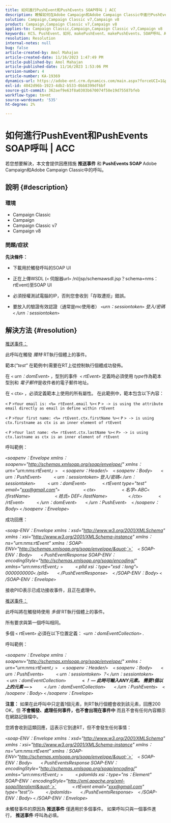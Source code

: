 ```yaml
---
title: 如何進行PushEvent和PushEvents SOAP呼叫 | ACC
description: 瞭解如何在Adobe Campaign和Adobe Campaign Classic中進行PushEvent和PushEvents SOAP呼叫。
solution: Campaign,Campaign Classic v7,Campaign v8
product: Campaign,Campaign Classic v7,Campaign v8
applies-to: Campaign Classic,Campaign,Campaign Classic v7,Campaign v8
keywords: KCS、PushEvent、如何、makePushEvent、makePushEvents、SOAP呼叫、ACC、Adobe Campaign、Adobe Campaign Classic
resolution: Resolution
internal-notes: null
bug: false
article-created-by: Amol Mahajan
article-created-date: 11/16/2023 1:47:49 PM
article-published-by: Amol Mahajan
article-published-date: 11/16/2023 1:53:06 PM
version-number: 4
article-number: KA-19369
dynamics-url: https://adobe-ent.crm.dynamics.com/main.aspx?forceUCI=1&pagetype=entityrecord&etn=knowledgearticle&id=cfe729b7-8684-ee11-8179-6045bd0065b6
exl-id: 4042d96b-1923-4db2-b533-0bb8399df6bf
source-git-commit: 362aef9e63f8a0303b670074f58e19d75587bfeb
workflow-type: tm+mt
source-wordcount: '535'
ht-degree: 2%

---
```


# 如何進行PushEvent和PushEvents SOAP呼叫 | ACC


若您想要解決，本文會提供因應措施 <b>推送事件</b> 和 <b>PushEvents SOAP </b>Adobe Campaign和Adobe Campaign Classic中的呼叫。

## 說明 {#description}


### <b>環境</b>

- Campaign Classic
- Campaign
- Campaign Classic v7
- Campaign v8




### <b>問題/症狀 </b>

<b>先決條件：</b>

- 下載用於觸發呼叫的SOAP UI

- 正在上傳WSDL (`<` 伺服器url`>` /nl/jsp/schemawsdl.jsp？schema=nms：rtEvent)至SOAP UI

- 必須授權測試電腦的IP，否則您會收到「存取遭拒」錯誤。

- 要放入的驗證有效認證（通常是mc使用者） *`<`urn：sessiontoken`>` 登入/密碼`<` /urn：sessiontoken`>`*




## 解決方法 {#resolution}


<u>推送事件：</u>

此呼叫在觸發 *獨特* RT執行個體上的事件。

範本(*&quot;test&quot;* 在範例中)需要在RT上從控制執行個體成功發佈。

在 `<` *urn：domEvent*`>` ，型別的事件  `<` *rtEvent*`>`  定義時必須使用 *type*&#x200B;作為範本型別和 *電子郵件*&#x200B;是收件者的電子郵件地址。

在 `<` ctx`>` ，必須定義範本上使用的所有屬性。 在此範例中，範本包含以下內容：

`<` `P` `>Your email is: <%= rtEvent.email %><` `P` `> -> is using the attribute email directly as email in define within rtEvent`

`<` `P` `>Your first name: <%= rtEvent.ctx.firstName %><` `P` `> -> is using ctx.firstname as ctx is an inner element of rtEvent`

`<` `P` `>Your last name: <%= rtEvent.ctx.lastName %><` `P> -> is using ctx.lastname as ctx is an inner element of rtEvent`

呼叫範例：

*`<`soapenv：Envelope xmlns：soapenv=&quot;http://schemas.xmlsoap.org/soap/envelope/&quot; xmlns：urn=&quot;urn:nms:rtEvent」`>`
   `<` soapenv：Header/`>`
   `<` soapenv：Body`>`
      `<` urn：PushEvent`>`
         `<` urn：sessiontoken`>` 登入/密碼`<` /urn：sessiontoken`>`
         `<` urn：domEvent`>`
            `<` rtEvent type=&quot;test&quot; email=&quot;xxx@gmail.com&quot;`>`  
                `<` ctx`>`
                    `<` 名字`>` ABC`<` /firstName`>`
                   `<` 姓氏`>` DEF`<` /lastName`>`
                `<` /ctx`>`
            `<` /rtEvent`>`
         `<` /urn：domEvent`>`
      `<` /urn：PushEvent`>`
   `<` /soapenv：Body`>`
`<` /soapenv：Envelope`>`*

成功回應：

*`<`soap-ENV：Envelope xmlns：xsd=&quot;http://www.w3.org/2001/XMLSchema&quot; xmlns：xsi=&quot;http://www.w3.org/2001/XMLSchema-instance&quot; xmlns：ns=&quot;urn:nms:rtEvent&quot; xmlns：SOAP-ENV=&quot;http://schemas.xmlsoap.org/soap/envelope/&quot;`>`
   `<` SOAP-ENV：Body`>`
      `<` PushEventResponse SOAP-ENV：encodingStyle=&quot;http://schemas.xmlsoap.org/soap/encoding/&quot; xmlns=&quot;urn:nms:rtEvent」`>`
         `<` plId xsi：type=&quot;xsd：long&quot;`>` 0000000000`<` /plId`>`
      `<` /PushEventResponse`>`
   `<` /SOAP-ENV：Body`>`
`<` /SOAP-ENV：Envelope`>`*

接收PIID表示已成功接收事件，且正在處理中。



<u>推送事件：</u>

此呼叫將在觸發時使用 *多個* RT執行個體上的事件。

所有要求與第一個呼叫相同。

多個 `<` rtEvent`>`  必須在以下位置定義： *`<`urn：domEventCollection`>` .*



呼叫範例：

*`<`soapenv：Envelope xmlns：soapenv=&quot;http://schemas.xmlsoap.org/soap/envelope/&quot; xmlns：urn=&quot;urn:nms:rtEvent」`>`
   `<` soapenv：Header/`>`
   `<` soapenv：Body`>`
      `<` urn：PushEvents`>`
         `<` urn：sessiontoken`>` ？`<` /urn：sessiontoken`>`
         `<` urn：domEventCollection`>`
            <b>`<` ！ — 此時可輸入ANY元素。 需要1個以上的元素 — `>` </b>
         `<` /urn：domEventCollection`>`
      `<` /urn：PushEvents`>`
   `<` /soapenv：Body`>`
`<` /soapenv：Envelope`>`*

<b>注意：</b> 如果在此呼叫中只定義1個元素，則RT執行個體會收到該元素，回應200 OK，但 <b>不會觸發、處理任何事件，也不會出現在事件中</b> 而且不會有任何內容顯示在網路記錄檔中。

您將會收到這類回應，這表示它到達RT，但不會發生任何事情：

*`<`soap-ENV：Envelope xmlns：xsd=&quot;http://www.w3.org/2001/XMLSchema&quot; xmlns：xsi=&quot;http://www.w3.org/2001/XMLSchema-instance&quot; xmlns：ns=&quot;urn:nms:rtEvent&quot; xmlns：SOAP-ENV=&quot;http://schemas.xmlsoap.org/soap/envelope/&quot;`>`
   `<` SOAP-ENV：Body`>`
      `<` PushEventsResponse SOAP-ENV：encodingStyle=&quot;http://schemas.xmlsoap.org/soap/encoding/&quot; xmlns=&quot;urn:nms:rtEvent」`>`
         `<` pdomIds xsi：type=&quot;ns：Element&quot; SOAP-ENV：encodingStyle=&quot;http://xml.apache.org/xml-soap/literalxml&quot;`>`
            `<` rtEvent email=&quot;xxx@gmail.com&quot; type=&quot;test&quot;/`>`
         `<` /pdomIds`>`
      `<` /PushEventsResponse`>`
   `<` /SOAP-ENV：Body`>`
`<` /SOAP-ENV：Envelope`>`*

未觸發事件的原因為 <b>推送事件</b> 僅適用於多個事件。 如果呼叫只與一個事件進行， <b>推送事件</b> 呼叫為必填。
